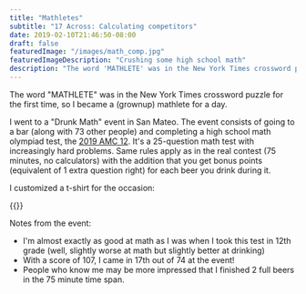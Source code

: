 ```yaml
---
title: "Mathletes"
subtitle: "17 Across: Calculating competitors"
date: 2019-02-10T21:46:50-08:00
draft: false
featuredImage: "/images/math_comp.jpg"
featuredImageDescription: "Crushing some high school math"
description: "The word 'MATHLETE' was in the New York Times crossword puzzle for the first time, so I became a (grownup) mathlete for a day."
---
```


The word "MATHLETE" was in the New York Times crossword puzzle for the first time, so I became a (grownup) mathlete for a day.

I went to a "Drunk Math" event in San Mateo. The event consists of going to a bar (along with 73 other people) and completing a high school math olympiad test, the [2019 AMC 12](https://artofproblemsolving.com/wiki/index.php/2019_AMC_12A_Problems). It's a 25-question math test with increasingly hard problems. Same rules apply as in the real contest (75 minutes, no calculators) with the addition that you get bonus points (equivalent of 1 extra question right) for each beer you drink during it.

I customized a t-shirt for the occasion:

{{<smallimg src="/images/mathletics_shirt.jpg" alt="MIT 'M'ATHLETICS T-shirt" width="500px">}}


Notes from the event:

* I'm almost exactly as good at math as I was when I took this test in 12th grade (well, slightly worse at math but slightly better at drinking)
* With a score of 107, I came in 17th out of 74 at the event! 
* People who know me may be more impressed that I finished 2 full beers in the 75 minute time span.

